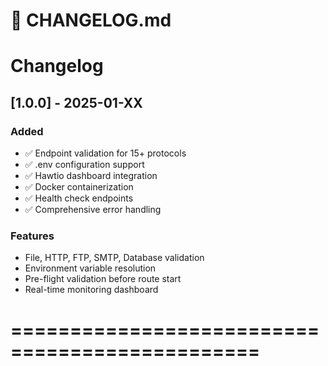 # 📝 CHANGELOG.md
# Changelog

## [1.0.0] - 2025-01-XX

### Added
- ✅ Endpoint validation for 15+ protocols
- ✅ .env configuration support
- ✅ Hawtio dashboard integration
- ✅ Docker containerization
- ✅ Health check endpoints
- ✅ Comprehensive error handling

### Features
- File, HTTP, FTP, SMTP, Database validation
- Environment variable resolution
- Pre-flight validation before route start
- Real-time monitoring dashboard

# ===============================================
